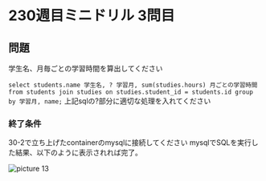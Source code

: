 # 230週目ミニドリル 3問目

## 問題

学生名、月毎ごとの学習時間を算出してください

`select students.name 学生名, ? 学習月, sum(studies.hours) 月ごとの学習時間 from students join studies on studies.student_id = students.id group by 学習月, name;`
上記sqlの?部分に適切な処理を入れてください

### 終了条件
30-2で立ち上げたcontainerのmysqlに接続してください
mysqlでSQLを実行した結果、以下のように表示されれば完了。

![picture 13](./images/6f7c9f519364e4f667c055757dbd83e41015c93593ebb747e78580fb455ae83a.png)  
